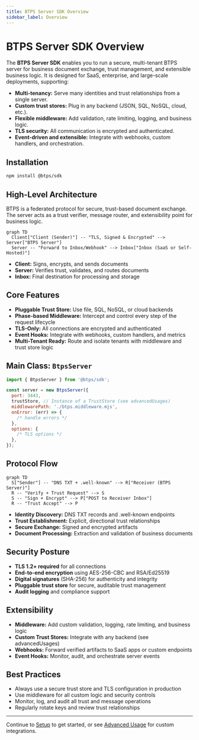 ```yaml
---
title: BTPS Server SDK Overview
sidebar_label: Overview
---
```


# BTPS Server SDK Overview

The **BTPS Server SDK** enables you to run a secure, multi-tenant BTPS server for business document exchange, trust management, and extensible business logic. It is designed for SaaS, enterprise, and large-scale deployments, supporting:

- **Multi-tenancy:** Serve many identities and trust relationships from a single server.
- **Custom trust stores:** Plug in any backend (JSON, SQL, NoSQL, cloud, etc.).
- **Flexible middleware:** Add validation, rate limiting, logging, and business logic.
- **TLS security:** All communication is encrypted and authenticated.
- **Event-driven and extensible:** Integrate with webhooks, custom handlers, and orchestration.

## Installation

```bash
npm install @btps/sdk
```

## High-Level Architecture

BTPS is a federated protocol for secure, trust-based document exchange. The server acts as a trust verifier, message router, and extensibility point for business logic.

```mermaid
graph TD
  Client["Client (Sender)"] -- "TLS, Signed & Encrypted" --> Server["BTPS Server"]
  Server -- "Forward to Inbox/Webhook" --> Inbox["Inbox (SaaS or Self-Hosted)"]
```

- **Client:** Signs, encrypts, and sends documents
- **Server:** Verifies trust, validates, and routes documents
- **Inbox:** Final destination for processing and storage

## Core Features

- **Pluggable Trust Store:** Use file, SQL, NoSQL, or cloud backends
- **Phase-based Middleware:** Intercept and control every step of the request lifecycle
- **TLS-Only:** All connections are encrypted and authenticated
- **Event Hooks:** Integrate with webhooks, custom handlers, and metrics
- **Multi-Tenant Ready:** Route and isolate tenants with middleware and trust store logic

## Main Class: `BtpsServer`

```js
import { BtpsServer } from '@btps/sdk';

const server = new BtpsServer({
  port: 3443,
  trustStore, // Instance of a TrustStore (see advancedUsages)
  middlewarePath: './btps.middleware.mjs',
  onError: (err) => {
    /* handle errors */
  },
  options: {
    /* TLS options */
  },
});
```

## Protocol Flow

```mermaid
graph TD
  S["Sender"] -- "DNS TXT + .well-known" --> R["Receiver (BTPS Server)"]
  R -- "Verify + Trust Request" --> S
  S -- "Sign + Encrypt" --> P["POST to Receiver Inbox"]
  R -- "Trust Accept" --> P
```

- **Identity Discovery:** DNS TXT records and .well-known endpoints
- **Trust Establishment:** Explicit, directional trust relationships
- **Secure Exchange:** Signed and encrypted artifacts
- **Document Processing:** Extraction and validation of business documents

## Security Posture

- **TLS 1.2+ required** for all connections
- **End-to-end encryption** using AES-256-CBC and RSA/Ed25519
- **Digital signatures** (SHA-256) for authenticity and integrity
- **Pluggable trust store** for secure, auditable trust management
- **Audit logging** and compliance support

## Extensibility

- **Middleware:** Add custom validation, logging, rate limiting, and business logic
- **Custom Trust Stores:** Integrate with any backend (see advancedUsages)
- **Webhooks:** Forward verified artifacts to SaaS apps or custom endpoints
- **Event Hooks:** Monitor, audit, and orchestrate server events

## Best Practices

- Always use a secure trust store and TLS configuration in production
- Use middleware for all custom logic and security controls
- Monitor, log, and audit all trust and message operations
- Regularly rotate keys and review trust relationships

---

Continue to [Setup](/docs/server/setup) to get started, or see [Advanced Usage](/docs/server/advanced-usages) for custom integrations.
